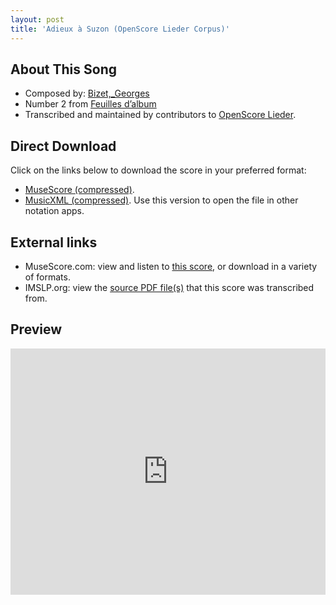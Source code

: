 ```yaml
---
layout: post
title: 'Adieux à Suzon (OpenScore Lieder Corpus)'
---
```


## About This Song

- Composed by: [Bizet,_Georges](https://fourscoreandmore.org/openscore/lieder/Bizet,_Georges)
- Number 2 from [Feuilles d’album](https://fourscoreandmore.org/openscore/lieder/Bizet,_Georges/Feuilles_d’album)
- Transcribed and maintained by contributors to [OpenScore Lieder].

[OpenScore Lieder]: https://musescore.com/openscore-lieder-corpus

## Direct Download

Click on the links below to download the score in your preferred format:
- [MuseScore (compressed)](https://github.com/openscore/lieder/blob/main/scores/Bizet,_Georges/Feuilles_d’album/2_Adieux_à_Suzon/lc5079502.mscz?raw=true).
- [MusicXML (compressed)](https://github.com/openscore/lieder/blob/main/scores/Bizet,_Georges/Feuilles_d’album/2_Adieux_à_Suzon/lc5079502.mxl?raw=true). Use this version to open the file in other notation apps.

## External links

- MuseScore.com: view and listen to [this score][MuseScore], or download in a variety of formats.
- IMSLP.org: view the [source PDF file(s)][IMSLP] that this score was transcribed from.

[MuseScore]: https://musescore.com/score/5079502
[IMSLP]: https://imslp.org/wiki/Special:ReverseLookup/83315

## Preview

<iframe width="100%" height="394" src="https://musescore.com/openscore-lieder-corpus/scores/5079502/embed" frameborder="0" allowfullscreen allow="autoplay; fullscreen"></iframe>
